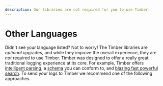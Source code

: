 ```yaml
---
description: Our libraries are not required for you to use Timber.
---
```

# Other Languages

Didn't see your language listed? Not to worry! The Timber libraries are *optional* upgrades, and while they improve the overall experience, they are *not* required to use Timber. Timber was designed to offer a really great traditional logging experience at its core. For example, Timber offers [intelligent parsing](/service/log-formats-parsing), a [schema](/concepts/the-timber-log-event-schema) you can conform to, and [blazing fast powerful search](/app/console/searching). To send your logs to Timber we recommend one of the following approaches.
